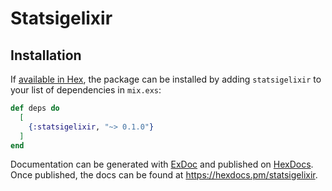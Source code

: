 # Statsigelixir
## Installation

If [available in Hex](https://hex.pm/docs/publish), the package can be installed
by adding `statsigelixir` to your list of dependencies in `mix.exs`:

```elixir
def deps do
  [
    {:statsigelixir, "~> 0.1.0"}
  ]
end
```

Documentation can be generated with [ExDoc](https://github.com/elixir-lang/ex_doc)
and published on [HexDocs](https://hexdocs.pm). Once published, the docs can
be found at <https://hexdocs.pm/statsigelixir>.

